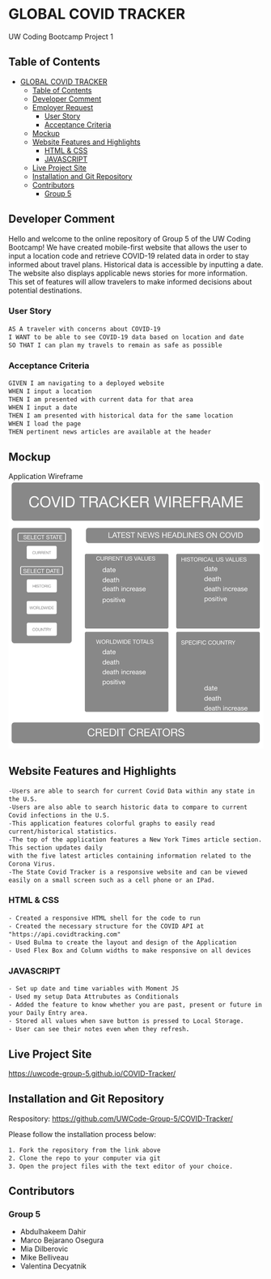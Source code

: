 # GLOBAL COVID TRACKER

UW Coding Bootcamp Project 1

## Table of Contents

- [GLOBAL COVID TRACKER](#global-covid-tracker)
  - [Table of Contents](#table-of-contents)
  - [Developer Comment](#developer-comment)
  - [Employer Request](#employer-request)
    - [User Story](#user-story)
    - [Acceptance Criteria](#acceptance-criteria)
  - [Mockup](#mockup)
  - [Website Features and Highlights](#website-features-and-highlights)
    - [HTML & CSS](#html--css)
    - [JAVASCRIPT](#javascript)
  - [Live Project Site](#live-project-site)
  - [Installation and Git Repository](#installation-and-git-repository)
  - [Contributors](#contributors)
    - [Group 5](#group-5)

## Developer Comment
Hello and welcome to the online repository of Group 5 of the UW Coding Bootcamp! We have created mobile-first website that allows the user to input a location code and retrieve COVID-19 related data in order to stay informed about travel plans. Historical data is accessible by inputting a date. The website also displays applicable news stories for more information. This set of features will allow travelers to make informed decisions about potential destinations.






### User Story

```
AS A traveler with concerns about COVID-19
I WANT to be able to see COVID-19 data based on location and date
SO THAT I can plan my travels to remain as safe as possible
```

### Acceptance Criteria

```
GIVEN I am navigating to a deployed website
WHEN I input a location
THEN I am presented with current data for that area
WHEN I input a date
THEN I am presented with historical data for the same location
WHEN I load the page
THEN pertinent news articles are available at the header
```

## Mockup

Application Wireframe
![Desktop website wireframe](./assets/images/Desktop-Wireframe.png)



## Website Features and Highlights
```
-Users are able to search for current Covid Data within any state in the U.S. 
-Users are also able to search historic data to compare to current Covid infections in the U.S. 
-This application features colorful graphs to easily read current/historical statistics. 
-The top of the application features a New York Times article section. This section updates daily 
with the five latest articles containing information related to the Corona Virus. 
-The State Covid Tracker is a responsive website and can be viewed easily on a small screen such as a cell phone or an IPad.
```


### HTML & CSS

```
- Created a responsive HTML shell for the code to run
- Created the necessary structure for the COVID API at "https://api.covidtracking.com"
- Used Bulma to create the layout and design of the Application
- Used Flex Box and Column widths to make responsive on all devices
```

### JAVASCRIPT

```
- Set up date and time variables with Moment JS
- Used my setup Data Attrubutes as Conditionals
- Added the feature to know whether you are past, present or future in your Daily Entry area.
- Stored all values when save button is pressed to Local Storage.
- User can see their notes even when they refresh.

```

## Live Project Site

https://uwcode-group-5.github.io/COVID-Tracker/

## Installation and Git Repository

Respository: https://github.com/UWCode-Group-5/COVID-Tracker/

Please follow the installation process below:

```
1. Fork the repository from the link above
2. Clone the repo to your computer via git
3. Open the project files with the text editor of your choice.
```
## Contributors
### Group 5
- Abdulhakeem Dahir
- Marco Bejarano Osegura
- Mia Dilberovic
- Mike Belliveau
- Valentina Decyatnik